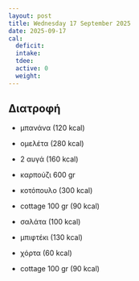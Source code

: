```yaml
---
layout: post
title: Wednesday 17 September 2025
date: 2025-09-17
cal:
  deficit: 
  intake: 
  tdee: 
  active: 0
  weight: 
---
```


## Διατροφή

- μπανάνα (120 kcal)
- ομελέτα (280 kcal)
- 2 αυγά (160 kcal)

- καρπούζι 600 gr
- κοτόπουλο (300 kcal)
- cottage 100 gr (90 kcal)

- σαλάτα (100 kcal)

- μπιφτέκι (130 kcal)
- χόρτα (60 kcal)
- cottage 100 gr (90 kcal)



<!---  ![pic](/pics/2025-09-17/yogurt.jpg)<br> -->
